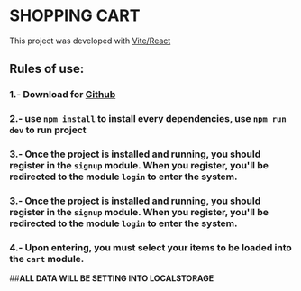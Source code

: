 # SHOPPING CART

This project was developed with [Vite/React](https://vitejs.dev/)

## Rules of use:

### 1.- Download for [Github](https://github.com/ingrauladolfo/shoppingCart-tvAzteca-prueba)

### 2.- use `npm install` to install every dependencies, use `npm run dev` to run project

### 3.- Once the project is installed and running, you should register in the `signup` module. When you register, you'll be redirected to the module `login` to enter the system.

### 3.- Once the project is installed and running, you should register in the `signup` module. When you register, you'll be redirected to the module `login` to enter the system.

### 4.- Upon entering, you must select your items to be loaded into the `cart` module.

##**ALL DATA WILL BE SETTING INTO LOCALSTORAGE**
